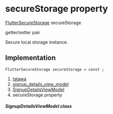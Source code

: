 
<div>

# secureStorage property

</div>


[FlutterSecureStorage](https://pub.dev/documentation/flutter_secure_storage/9.2.4/flutter_secure_storage/FlutterSecureStorage-class.html)
secureStorage


getter/setter pair




Secure local storage instance.



## Implementation

``` language-dart
FlutterSecureStorage secureStorage = const ;
```







1.  [talawa](../../index.html)
2.  [signup_details_view_model](../../view_model_pre_auth_view_models_signup_details_view_model/)
3.  [SignupDetailsViewModel](../../view_model_pre_auth_view_models_signup_details_view_model/SignupDetailsViewModel-class.html)
4.  secureStorage property

##### SignupDetailsViewModel class







